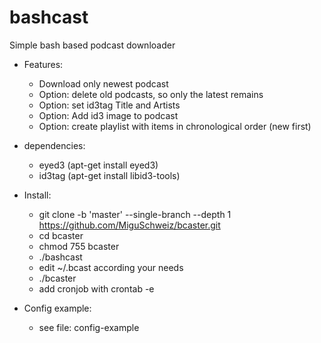 # bashcast
Simple bash based podcast downloader

* Features:
	* Download only newest podcast
	* Option: delete old podcasts, so only the latest remains
	* Option: set id3tag Title and Artists
	* Option: Add id3 image to podcast
	* Option: create playlist with items in chronological order (new first)

* dependencies:
	* eyed3 (apt-get install eyed3)
	* id3tag (apt-get install libid3-tools)


* Install:
	* git clone -b 'master' --single-branch --depth 1 https://github.com/MiguSchweiz/bcaster.git
	* cd bcaster
	* chmod 755 bcaster
	* ./bashcast
	* edit ~/.bcast according your needs
	* ./bcaster
	* add cronjob with crontab -e

* Config example:
	* see file: config-example
